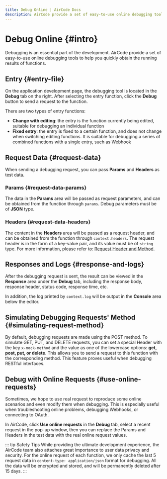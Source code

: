```yaml
---
title: Debug Online | AirCode Docs
description: AirCode provide a set of easy-to-use online debugging tools to help you quickly obtain the running results of functions.
---
```


# Debug Online {#intro}

Debugging is an essential part of the development. AirCode provide a set of easy-to-use online debugging tools to help you quickly obtain the running results of functions.

<ACImage src="/_images/1671517286503.png" mode="light" />
<ACImage src="/_images/1671517302558.png" mode="dark" />

## Entry {#entry-file}

On the application development page, the debugging tool is located in the **Debug** tab on the right. After selecting the entry function, click the **Debug** button to send a request to the function.

<ACImage src="/_images/1671517361524.png" mode="light" />
<ACImage src="/_images/1671517345859.png" mode="dark" />

There are two types of entry functions:
- **Change with editing**: the entry is the function currently being edited, suitable for debugging an individual function
- **Fixed entry**: the entry is fixed to a certain function, and does not change when switching editing functions. It is suitable for debugging a series of combined functions with a single entry, such as Webhook

## Request Data {#request-data}

When sending a debugging request, you can pass **Params** and **Headers** as test data.

<ACImage src="/_images/1671517409446.png" mode="light" />
<ACImage src="/_images/1671517428786.png" mode="dark" />

### Params {#request-data-params}

The data in the **Params** area will be passed as request parameters, and can be obtained from the function through `params`. Debug parameters must be of **JSON** type.

### Headers {#request-data-headers}

The content in the **Headers** area will be passed as a request header, and can be obtained from the function through `context.headers`. The request header is in the form of a key-value pair, and its value must be of `string` type.
For more information, please refer to: [Request Header and Method](/guide/functions/request-header-and-method).

## Responses and Logs {#response-and-logs}

After the debugging request is sent, the result can be viewed in the **Response** area under the **Debug** tab, including the response body, response header, status code, response time, etc.

<ACImage src="/_images/1671517484480.png" mode="light" />
<ACImage src="/_images/1671517502205.png" mode="dark" />

In addition, the log printed by `context.log` will be output in the **Console** area below the editor.

<ACImage src="/_images/1671517558612.png" mode="light" />
<ACImage src="/_images/1671517589421.png" mode="dark" />

## Simulating Debugging Requests' Method {#simulating-request-method}

By default, debugging requests are made using the POST method. To simulate GET, PUT, and DELETE requests, you can set a special Header with the key `x-mock-method` and the value as one of the lowercase options: **get, post, put, or delete**. This allows you to send a request to this function with the corresponding method. This feature proves useful when debugging RESTful interfaces.

## Debug with Online Requests {#use-online-requests}

Sometimes, we hope to use real request to reproduce some online scenarios and even modify them when debugging. This is especially useful when troubleshooting online problems, debugging Webhooks, or connecting to OAuth.

In AirCode, click **Use online requests** in the **Debug** tab, select a recent request in the pop-up window, then you can replace the Params and Headers in the test data with the real online request values.

<ACImage src="/_images/1671517737942.png" mode="light" />
<ACImage src="/_images/1671517801557.png" mode="dark" />

::: tip Safety Tips
While providing the ultimate development experience, the AirCode team also attaches great importance to user data privacy and security. For the online request of each function, we only cache the last 5 request data in `content-type: application/json` format for debugging. All the data will be encrypted and stored, and will be permanently deleted after 15 days.
:::
